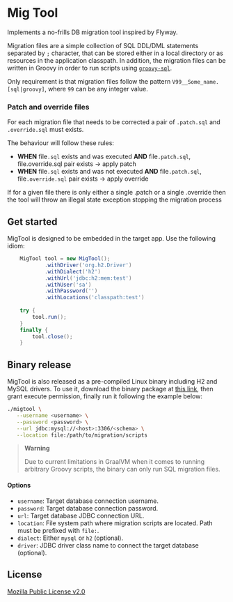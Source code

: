 # Mig Tool

Implements a no-frills DB migration tool inspired by Flyway. 

Migration files are a simple collection of SQL DDL/DML statements separated by `;` character, 
that can be stored either in a local directory or as resources in the application
classpath.
In addition, the migration files can be written in Groovy in order to run scripts using [`groovy-sql`](https://groovy-lang.org/databases.html).

Only requirement is that migration files follow the pattern `V99__Some_name.[sql|groovy]`, where 
`99` can be any integer value.

### Patch and override files

For each migration file that needs to be corrected a pair of `.patch.sql` and `.override.sql` must exists. 

The behaviour will follow these rules:
- **WHEN** file`.sql` exists and was executed **AND** file`.patch.sql`, file.override.sql pair exists -> apply patch
- **WHEN** file`.sql` exists and was not executed **AND** file`.patch.sql`, file`.override.sql` pair exists -> apply override

If for a given file there is only either a single .patch or a single .override then the tool will throw an illegal state exception stopping the migration process

## Get started 

MigTool is designed to be embedded in the target app. Use the following idiom: 

```groovy
    MigTool tool = new MigTool();
            .withDriver('org.h2.Driver')
            .withDialect('h2')
            .withUrl('jdbc:h2:mem:test')
            .withUser('sa')
            .withPassword('')
            .withLocations('classpath:test')
      
    try {
        tool.run();
    }
    finally {
        tool.close();
    }
``` 

## Binary release 

MigTool is also released as a pre-compiled Linux binary including H2 and MySQL drivers. To use it, download the 
binary package at [this link](https://github.com/seqeralabs/migtool/releases/latest), then grant execute permission, 
finally run it following the example below:

```bash
./migtool \
   --username <username> \
   --password <password> \
   --url jdbc:mysql://<host>:3306/<schema> \
   --location file:/path/to/migration/scripts
```

> **Warning**
>
> Due to current limitations in GraalVM when it comes to running arbitrary Groovy scripts, the binary can only run SQL migration files.

                                                        
#### Options 

* `username`: Target database connection username.
* `password`: Target database connection password.
* `url`: Target database JDBC connection URL.
* `location`: File system path where migration scripts are located. Path must be prefixed with `file:`.
* `dialect`: Either `mysql` or `h2` (optional).
* `driver`: JDBC driver class name to connect the target database (optional).

## License 

[Mozilla Public License v2.0](LICENSE.txt)

